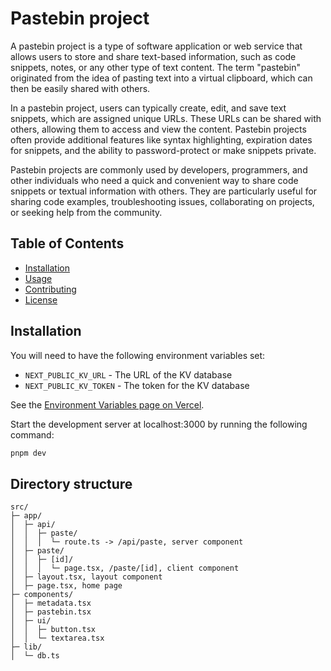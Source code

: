 # Pastebin project

A pastebin project is a type of software application or web service that allows users to store and share text-based information, such as code snippets, notes, or any other type of text content. The term "pastebin" originated from the idea of pasting text into a virtual clipboard, which can then be easily shared with others.

In a pastebin project, users can typically create, edit, and save text snippets, which are assigned unique URLs. These URLs can be shared with others, allowing them to access and view the content. Pastebin projects often provide additional features like syntax highlighting, expiration dates for snippets, and the ability to password-protect or make snippets private.

Pastebin projects are commonly used by developers, programmers, and other individuals who need a quick and convenient way to share code snippets or textual information with others. They are particularly useful for sharing code examples, troubleshooting issues, collaborating on projects, or seeking help from the community.

## Table of Contents

- [Installation](#installation)
- [Usage](#usage)
- [Contributing](#contributing)
- [License](#license)

## Installation

You will need to have the following environment variables set:

- `NEXT_PUBLIC_KV_URL` - The URL of the KV database
- `NEXT_PUBLIC_KV_TOKEN` - The token for the KV database

See the [Environment Variables page on Vercel](https://vercel.com/docs/projects/environment-variables).

Start the development server at localhost:3000 by running the following command:
```bash
pnpm dev
```

## Directory structure

```
src/
├─ app/
│  ├─ api/
│  │  ├─ paste/
│  │  │  └─ route.ts -> /api/paste, server component
│  ├─ paste/
│  │  ├─ [id]/
│  │  │  └─ page.tsx, /paste/[id], client component
│  ├─ layout.tsx, layout component
│  ├─ page.tsx, home page
├─ components/
│  ├─ metadata.tsx
│  ├─ pastebin.tsx
│  ├─ ui/
│  │  ├─ button.tsx
│  │  └─ textarea.tsx
├─ lib/
│  └─ db.ts
```